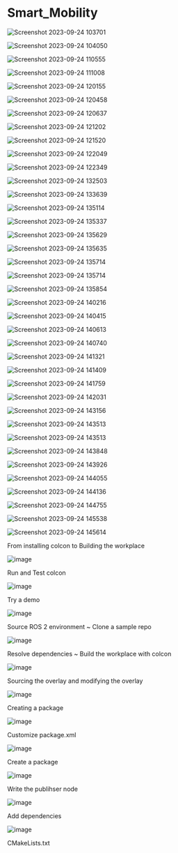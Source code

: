 # Smart_Mobility

![Screenshot 2023-09-24 103701](https://github.com/hajime-8123/Smart_Mobility/assets/117512935/cac522a5-8f87-4c74-8ecc-8623a895b66f)

![Screenshot 2023-09-24 104050](https://github.com/hajime-8123/Smart_Mobility/assets/117512935/ac1d1766-0f5d-4947-8f76-296bd9bdd330)


![Screenshot 2023-09-24 110555](https://github.com/hajime-8123/Smart_Mobility/assets/117512935/9cd81aab-72dd-459c-b72c-53aa15233d1b)


![Screenshot 2023-09-24 111008](https://github.com/hajime-8123/Smart_Mobility/assets/117512935/c353d50f-e94c-4148-93c8-ef336486e4c5)


![Screenshot 2023-09-24 120155](https://github.com/hajime-8123/Smart_Mobility/assets/117512935/e81602d4-27aa-48e4-9de9-287858455eb8)


![Screenshot 2023-09-24 120458](https://github.com/hajime-8123/Smart_Mobility/assets/117512935/d28297ce-5369-4068-86b3-55a36ec122c6)



![Screenshot 2023-09-24 120637](https://github.com/hajime-8123/Smart_Mobility/assets/117512935/d857c0c6-c8f0-447e-8dd7-6c2bb5103df4)



![Screenshot 2023-09-24 121202](https://github.com/hajime-8123/Smart_Mobility/assets/117512935/81d1fb6a-a194-4400-9253-5e4f4e43fc0c)


![Screenshot 2023-09-24 121520](https://github.com/hajime-8123/Smart_Mobility/assets/117512935/5b09f6fd-a80b-4fcb-bbbf-977ac39772f7)


![Screenshot 2023-09-24 122049](https://github.com/hajime-8123/Smart_Mobility/assets/117512935/0b514e33-8e9c-4faa-9096-948c468a5c0e)



![Screenshot 2023-09-24 122349](https://github.com/hajime-8123/Smart_Mobility/assets/117512935/a1e4351c-48e6-4ca8-af34-3db050c036d9)


![Screenshot 2023-09-24 132503](https://github.com/hajime-8123/Smart_Mobility/assets/117512935/2e87e96c-e7c0-4f18-98db-7e8cc9b37784)


![Screenshot 2023-09-24 133639](https://github.com/hajime-8123/Smart_Mobility/assets/117512935/6d2fa82d-5f89-4656-b15a-f4bd86be05b8)


![Screenshot 2023-09-24 135114](https://github.com/hajime-8123/Smart_Mobility/assets/117512935/265ecdab-3b00-49e5-9de6-16822e6d572a)


![Screenshot 2023-09-24 135337](https://github.com/hajime-8123/Smart_Mobility/assets/117512935/639f3023-e6dd-4364-82a6-8c958b8c3f14)


![Screenshot 2023-09-24 135629](https://github.com/hajime-8123/Smart_Mobility/assets/117512935/fcd5a06b-ce6a-4a61-a666-786195278c8d)


![Screenshot 2023-09-24 135635](https://github.com/hajime-8123/Smart_Mobility/assets/117512935/d5ab0ff3-9fc6-4b45-8937-4241efdc9a01)


![Screenshot 2023-09-24 135714](https://github.com/hajime-8123/Smart_Mobility/assets/117512935/bab6fb8a-f966-4059-96d5-828a6e109a9f)


![Screenshot 2023-09-24 135714](https://github.com/hajime-8123/Smart_Mobility/assets/117512935/d442d8a7-18f9-408f-a98c-6356c37bc34a)


![Screenshot 2023-09-24 135854](https://github.com/hajime-8123/Smart_Mobility/assets/117512935/29a67675-c876-4844-8cf6-9cecd34277b3)


![Screenshot 2023-09-24 140216](https://github.com/hajime-8123/Smart_Mobility/assets/117512935/7f684de9-c7dc-4eba-8af2-960f90af6368)



![Screenshot 2023-09-24 140415](https://github.com/hajime-8123/Smart_Mobility/assets/117512935/c36abde1-f572-42f0-b30c-6152605492bb)


![Screenshot 2023-09-24 140613](https://github.com/hajime-8123/Smart_Mobility/assets/117512935/c92644fd-5368-47af-a4a4-eeebf9abef90)


![Screenshot 2023-09-24 140740](https://github.com/hajime-8123/Smart_Mobility/assets/117512935/850f1ef0-0b5a-4706-9e75-d235af5d8e1a)


![Screenshot 2023-09-24 141321](https://github.com/hajime-8123/Smart_Mobility/assets/117512935/f10c6787-ac85-4cc6-8924-c5b9335c3e3e)


![Screenshot 2023-09-24 141409](https://github.com/hajime-8123/Smart_Mobility/assets/117512935/da55e801-e2c2-4db3-972d-22ad2bb28402)


![Screenshot 2023-09-24 141759](https://github.com/hajime-8123/Smart_Mobility/assets/117512935/c2a54748-996e-4dd7-8338-d04e7cbca6b2)


![Screenshot 2023-09-24 142031](https://github.com/hajime-8123/Smart_Mobility/assets/117512935/31e2a10d-a16b-4d96-83fc-a375e02e6bdb)


![Screenshot 2023-09-24 143156](https://github.com/hajime-8123/Smart_Mobility/assets/117512935/467a32c0-92a6-457a-a47f-de5efa967a82)


![Screenshot 2023-09-24 143513](https://github.com/hajime-8123/Smart_Mobility/assets/117512935/65557a75-37f4-46dd-a06b-565db04a47d6)


![Screenshot 2023-09-24 143513](https://github.com/hajime-8123/Smart_Mobility/assets/117512935/4b490ada-1b9c-4376-ae65-7e8a0a5111f3)


![Screenshot 2023-09-24 143848](https://github.com/hajime-8123/Smart_Mobility/assets/117512935/969f6489-33f2-4a03-a449-7b17bc42f61e)


![Screenshot 2023-09-24 143926](https://github.com/hajime-8123/Smart_Mobility/assets/117512935/fb399f25-b675-484d-830c-968a6e3a1121)


![Screenshot 2023-09-24 144055](https://github.com/hajime-8123/Smart_Mobility/assets/117512935/dd874fab-c0a5-4eb1-9fde-a4a022c7d5fd)


![Screenshot 2023-09-24 144136](https://github.com/hajime-8123/Smart_Mobility/assets/117512935/fdc6fa87-5c9c-451b-83f2-7829c649131b)


![Screenshot 2023-09-24 144755](https://github.com/hajime-8123/Smart_Mobility/assets/117512935/159fa8a0-b258-4ff8-8ed7-b4461c7a25cc)


![Screenshot 2023-09-24 145538](https://github.com/hajime-8123/Smart_Mobility/assets/117512935/119f683a-70b9-4a6b-964f-86ec3ee011f8)


![Screenshot 2023-09-24 145614](https://github.com/hajime-8123/Smart_Mobility/assets/117512935/b7271d61-e4fc-4646-bb7f-35146388671f)

From installing colcon to Building the workplace

![image](https://github.com/hajime-8123/Smart_Mobility/assets/117512935/c6a7a117-5b27-4fef-8e0d-422e7d413e74)

Run and Test colcon

![image](https://github.com/hajime-8123/Smart_Mobility/assets/117512935/584b8007-7332-45a4-914f-3df523616ce8)

Try a demo

![image](https://github.com/hajime-8123/Smart_Mobility/assets/117512935/da442063-d09f-4de6-beac-1de54f68887b)

Source ROS 2 environment ~ Clone a sample repo

![image](https://github.com/hajime-8123/Smart_Mobility/assets/117512935/259eae38-8dea-4801-9607-891c6c5b00fb)

Resolve dependencies ~ Build the workplace with colcon

![image](https://github.com/hajime-8123/Smart_Mobility/assets/117512935/86f6d892-1e25-42da-93ab-569b3fe8b980)

Sourcing the overlay and modifying the overlay

![image](https://github.com/hajime-8123/Smart_Mobility/assets/117512935/f771e453-4c7b-4771-baff-c64e68f3ab3f)

Creating a package

![image](https://github.com/hajime-8123/Smart_Mobility/assets/117512935/e0996e0e-a237-4626-9d80-fd5c3a7fd9dd)

Customize package.xml

![image](https://github.com/hajime-8123/Smart_Mobility/assets/117512935/beadffbf-112e-4126-95f1-af741b59a9e7)

Create a package

![image](https://github.com/hajime-8123/Smart_Mobility/assets/117512935/c216e593-ec25-4bcb-a6f5-cbec6a03538f)

Write the publihser node

![image](https://github.com/hajime-8123/Smart_Mobility/assets/117512935/579610d3-eafc-4616-9aea-3d745539600d)

Add dependencies

![image](https://github.com/hajime-8123/Smart_Mobility/assets/117512935/e2c3da48-28e8-4968-8004-3fe63870c3b8)

CMakeLists.txt



